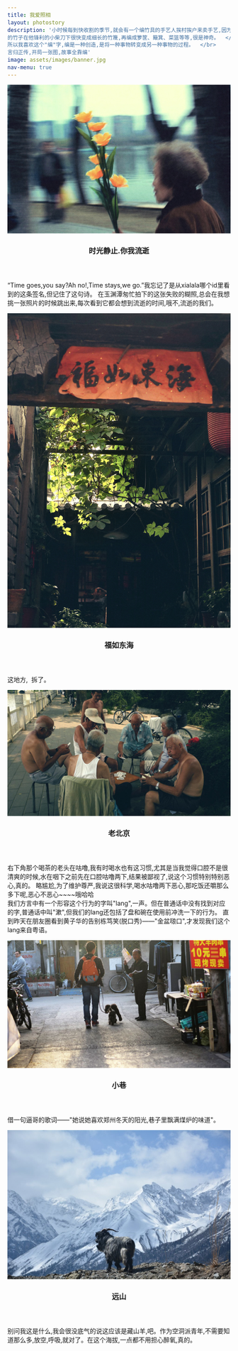 ```yaml
---
title: 我爱照相
layout: photostory
description: '小时候每到快收割的季节,就会有一个编竹具的手艺人挨村挨户来卖手艺,因为有些人家的箩筐簸箕坏了需要修补换新。新砍下
的竹子在他锋利的小柴刀下很快变成细长的竹篾,再编成箩筐、簸箕、菜篮等等,很是神奇。  </br>
所以我喜欢这个"编"字,编是一种创造,是将一种事物转变成另一种事物的过程。  </br>
言归正传,开局一张图,故事全靠编'
image: assets/images/banner.jpg
nav-menu: true
---
```


<!-- Main -->
<div id="main">


<!-- Two -->
<section id="two" class="spotlights">
	<section>
	    <div class="image">
		    <img src="assets/images/pic08.jpg" alt="" data-position="center center" />
		</div>
		<div class="content">
			<div class="inner">
				<header class="major">
					<h3>时光静止.你我流逝</h3>
				</header>
                <p>“Time goes,you say?Ah no!,Time stays,we go.”我忘记了是从xialala哪个id里看到的这条签名,但记住了这句诗。
                在玉渊潭匆忙拍下的这张失败的糊照,总会在我想挑一张照片的时候跳出来,每次看到它都会想到流逝的时间,哦不,流逝的我们。
                </p>
			</div>
		</div>
	</section>
	<section>
	    <div class="image">
		<img src="assets/images/pic14.jpg" alt="" data-position="25% 25%" />
		</div>
		<div class="content">
			<div class="inner">
				<header class="major">
					<h3>福如东海</h3>
				</header>
                <p>这地方,&nbsp;&nbsp;拆了。
                </p>
			</div>
		</div>
	</section>
		<section>
    	    <div class="image">
    		<img src="assets/images/pic15.jpg" alt="" data-position="top center" />
    		</div>
    		<div class="content">
    			<div class="inner">
    				<header class="major">
    					<h3>老北京</h3>
    				</header>
                <p>右下角那个喝茶的老头在咕噜,我有时喝水也有这习惯,尤其是当我觉得口腔不是很清爽的时候,水在咽下之前先在口腔咕噜两下,结果被鄙视了,说这个习惯特别特别恶心,真的。
                略尴尬,为了维护尊严,我说这很科学,喝水咕噜两下恶心,那吃饭还嚼那么多下呢,恶心不恶心~~~~哦哈哈    <br/>
                我们方言中有一个形容这个行为的字叫"lang",一声。但在普通话中没有找到对应的字,普通话中叫"漱",但我们的lang还包括了盘和碗在使用前冲洗一下的行为。
                直到昨天在朋友圈看到黄子华的告别栋笃笑(脱口秀)——"金盆𠺘口",才发现我们这个lang来自粤语。
                </p>
    			</div>
    		</div>
    	</section>
		<section>
    	    <div class="image">
    		<img src="assets/images/pic16.jpg" alt="" data-position="top center" />
    		</div>
    		<div class="content">
    			<div class="inner">
    				<header class="major">
    					<h3>小巷</h3>
    				</header>
                <p>借一句逼哥的歌词——"她说她喜欢郑州冬天的阳光,巷子里飘满煤炉的味道"。
                </p>
    			</div>
    		</div>
    	</section>
		<section>
    	    <div class="image">
    		<img src="assets/images/pic19.jpg" alt="" data-position="top center" />
    		</div>
    		<div class="content">
    			<div class="inner">
    				<header class="major">
    					<h3>远山</h3>
    				</header>
                <p>别问我这是什么,我会很没底气的说这应该是藏山羊,吧。作为空洞派青年,不需要知道那么多,放空,呼吸,就对了。在这个海拔,一点都不用担心醉氧,真的。
                </p>
    			</div>
    		</div>
    	</section>

</section>

</div>
